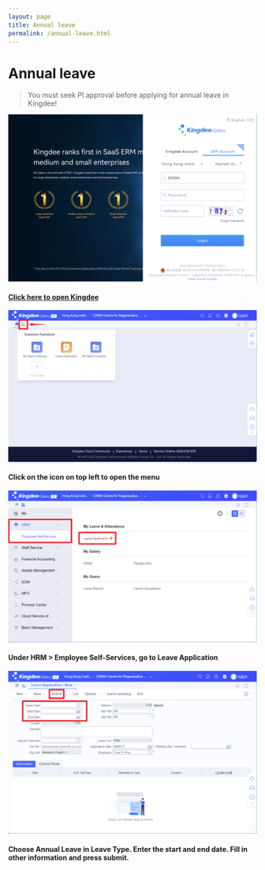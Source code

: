 ```yaml
---
layout: page
title: Annual leave
permalink: /annual-leave.html
---
```


# Annual leave

> You must seek PI approval before applying for annual leave in Kingdee!

![](https://raw.githubusercontent.com/tosingfung/images/master/image-20230701164016412.png)

#### [Click here to open Kingdee](https://hkisi.ik3cloud.com/k3cloud/html5/index.aspx)

![](https://raw.githubusercontent.com/tosingfung/images/master/image-20230701165226145.png)

#### Click on the icon on top left to open the menu

![](https://raw.githubusercontent.com/tosingfung/images/master/image-20230701165346629.png)

#### Under HRM > Employee Self-Services, go to Leave Application

![](https://raw.githubusercontent.com/tosingfung/images/master/image-20230701165616045.png)

#### Choose Annual Leave in Leave Type. Enter the start and end date. Fill in other information and press submit.